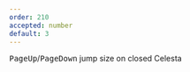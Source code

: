 ```yaml
---
order: 210
accepted: number
default: 3
---
```

<kbd>PageUp</kbd>/<kbd>PageDown</kbd> jump size on closed Celesta

